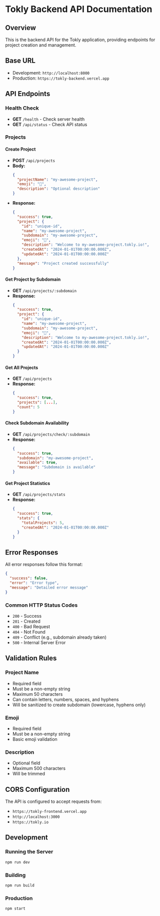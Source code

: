 # Tokly Backend API Documentation

## Overview

This is the backend API for the Tokly application, providing endpoints for project creation and management.

## Base URL

- Development: `http://localhost:8000`
- Production: `https://tokly-backend.vercel.app`

## API Endpoints

### Health Check

- **GET** `/health` - Check server health
- **GET** `/api/status` - Check API status

### Projects

#### Create Project

- **POST** `/api/projects`
- **Body:**
  ```json
  {
    "projectName": "my-awesome-project",
    "emoji": "🚀",
    "description": "Optional description"
  }
  ```
- **Response:**
  ```json
  {
    "success": true,
    "project": {
      "id": "unique-id",
      "name": "my-awesome-project",
      "subdomain": "my-awesome-project",
      "emoji": "🚀",
      "description": "Welcome to my-awesome-project.tokly.io!",
      "createdAt": "2024-01-01T00:00:00.000Z",
      "updatedAt": "2024-01-01T00:00:00.000Z"
    },
    "message": "Project created successfully"
  }
  ```

#### Get Project by Subdomain

- **GET** `/api/projects/:subdomain`
- **Response:**
  ```json
  {
    "success": true,
    "project": {
      "id": "unique-id",
      "name": "my-awesome-project",
      "subdomain": "my-awesome-project",
      "emoji": "🚀",
      "description": "Welcome to my-awesome-project.tokly.io!",
      "createdAt": "2024-01-01T00:00:00.000Z",
      "updatedAt": "2024-01-01T00:00:00.000Z"
    }
  }
  ```

#### Get All Projects

- **GET** `/api/projects`
- **Response:**
  ```json
  {
    "success": true,
    "projects": [...],
    "count": 5
  }
  ```

#### Check Subdomain Availability

- **GET** `/api/projects/check/:subdomain`
- **Response:**
  ```json
  {
    "success": true,
    "subdomain": "my-awesome-project",
    "available": true,
    "message": "Subdomain is available"
  }
  ```

#### Get Project Statistics

- **GET** `/api/projects/stats`
- **Response:**
  ```json
  {
    "success": true,
    "stats": {
      "totalProjects": 5,
      "createdAt": "2024-01-01T00:00:00.000Z"
    }
  }
  ```

## Error Responses

All error responses follow this format:

```json
{
  "success": false,
  "error": "Error type",
  "message": "Detailed error message"
}
```

### Common HTTP Status Codes

- `200` - Success
- `201` - Created
- `400` - Bad Request
- `404` - Not Found
- `409` - Conflict (e.g., subdomain already taken)
- `500` - Internal Server Error

## Validation Rules

### Project Name

- Required field
- Must be a non-empty string
- Maximum 50 characters
- Can contain letters, numbers, spaces, and hyphens
- Will be sanitized to create subdomain (lowercase, hyphens only)

### Emoji

- Required field
- Must be a non-empty string
- Basic emoji validation

### Description

- Optional field
- Maximum 500 characters
- Will be trimmed

## CORS Configuration

The API is configured to accept requests from:

- `https://tokly-frontend.vercel.app`
- `http://localhost:3000`
- `https://tokly.io`

## Development

### Running the Server

```bash
npm run dev
```

### Building

```bash
npm run build
```

### Production

```bash
npm start
```
